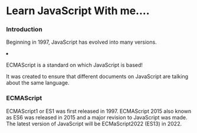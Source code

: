 

# Learn JavaScript With me....

<h3>Introduction</h3>
<p>Beginning in 1997, JavaScript has evolved into many versions.</p>
<li>
    <p>ECMAScript is a standard on which JavaScript is based!<p>
    <p>It was created to ensure that different documents on JavaScript are talking about the same language.</p>
    <h3>ECMAScript</h3>
    <a>ECMAScript1 or ES1 was first released in 1997.</a>
    <a>ECMAScript 2015 also known as ES6 was released in 2015 and a major revision to JavaScript was made.</a>
    <a>The latest version of JavaScript will be ECMaScript2022 (ES13) in 2022.</a>
    <a></a>
</li>